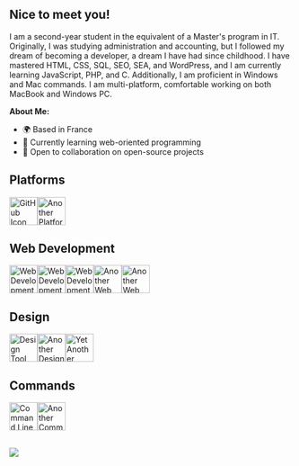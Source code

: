 ## Nice to meet you!

I am a second-year student in the equivalent of a Master's program in IT. Originally, I was studying administration and accounting, but I followed my dream of becoming a developer, a dream I have had since childhood. I have mastered HTML, CSS, SQL, SEO, SEA, and WordPress, and I am currently learning JavaScript, PHP, and C. Additionally, I am proficient in Windows and Mac commands. I am multi-platform, comfortable working on both MacBook and Windows PC.

**About Me:**

* 🌍 Based in France
* 🌱 Currently learning web-oriented programming
* 🤝 Open to collaboration on open-source projects

## Platforms

<div style="display: flex; align-items: center;">
    <img src="https://github.com/user-attachments/assets/0fe84737-1f5f-4e65-bab6-fe9a5fd6fcfa" width="50" height="50" alt="GitHub Icon">
    <img src="https://github.com/user-attachments/assets/a3a4e555-4251-426f-add6-d4f83a73077f" width="50" height="50" alt="Another Platform Icon">
</div>

## Web Development

<div style="display: flex; align-items: center;">
    <img src="https://github.com/user-attachments/assets/689ee4d6-cffa-406d-abdd-ad02bbfcff72" width="50" height="50" alt="Web Development Tool Icon">
    <img src="https://github.com/user-attachments/assets/5945e9f4-f1b4-457b-a416-9bcfc17373fb" width="50" height="50" alt="Web Development Tool Icon">
    <img src="https://github.com/user-attachments/assets/99d10541-9cdc-496b-be6e-0fa8a33f2e56" width="50" height="50" alt="Web Development Tool Icon">
    <img src="https://github.com/user-attachments/assets/6cc147aa-a913-4884-9184-ead80772fa98" width="50" height="50" alt="Another Web Development Tool Icon">
    <img src="https://github.com/user-attachments/assets/1b10a3ca-6e2a-426e-987b-0fc780e128a2" width="50" height="50" alt="Another Web Development Tool Icon">
</div>

## Design

<div style="display: flex; align-items: center;">
    <img src="https://github.com/user-attachments/assets/30c6ed56-2b45-48c5-b801-f9e7708ed1bf" width="50" height="50" alt="Design Tool Icon">
    <img src="https://github.com/user-attachments/assets/3a6c2741-ce03-431e-9966-d57e0655fd1d" width="50" height="50" alt="Another Design Tool Icon">
    <img src="https://github.com/user-attachments/assets/18531da6-1a17-462d-80ad-99554a697f6b" width="50" height="50" alt="Yet Another Design Tool Icon">
</div>

## Commands

<div style="display: flex; align-items: center;">
    <img src="https://github.com/user-attachments/assets/38da7256-bd14-40ec-be4e-f1f47bd8bc7c" width="50" height="50" alt="Command Line Icon">
    <img src="https://github.com/user-attachments/assets/38275fe5-16c0-44be-bdcb-40faa3ddfdee" width="50" height="50" alt="Another Command Line Icon">
</div><br>

![](https://komarev.com/ghpvc/?username=Morgane2312&color=dc143c)
